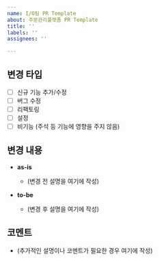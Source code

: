 ```yaml
---
name: I/O팀 PR Template
about: 주문관리플랫폼 PR Template
title: ''
labels: ''
assignees: ''

---
```


## 변경 타입
- [ ] 신규 기능 추가/수정
- [ ] 버그 수정
- [ ] 리팩토링
- [ ] 설정
- [ ] 비기능 (주석 등 기능에 영향을 주지 않음)

## 변경 내용
- **as-is**
  - (변경 전 설명을 여기에 작성)

- **to-be**
  - (변경 후 설명을 여기에 작성)

## 코멘트
- (추가적인 설명이나 코멘트가 필요한 경우 여기에 작성)

